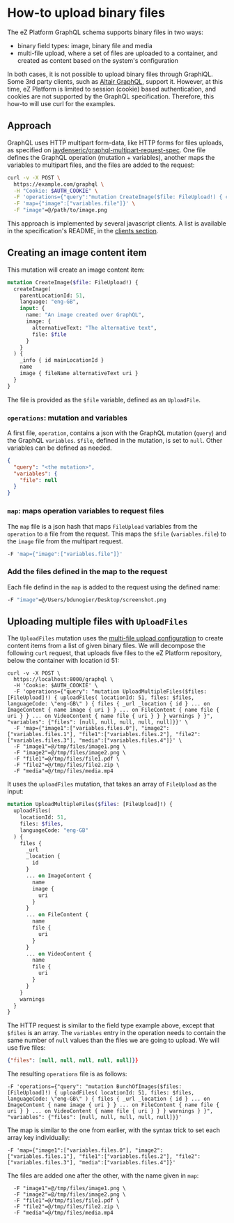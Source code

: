 # How-to upload binary files

The eZ Platform GraphQL schema supports binary files in two ways:
- binary field types: image, binary file and media
- multi-file upload, where a set of files are uploaded to a container, and created as content based on the system's configuration

In both cases, it is not possible to upload binary files through GraphiQL. Some 3rd party clients, such as [Altair GraphQL](https://altair.sirmuel.design/), support it. However, at this time, eZ Platform is limited to session (cookie) based authentication, and cookies are not supported by the GraphQL specification. Therefore, this how-to will use curl for the examples.

## Approach

GraphQL uses HTTP multipart form-data, like HTTP forms for files uploads, as specified on [jaydenseric/graphql-multipart-request-spec](jaydenseric/graphql-multipart-request-spec). One file defines the GraphQL operation (mutation + variables), another maps the variables to multipart files, and the files are added to the request:

```sh
curl -v -X POST \
  https://example.com/graphql \
  -H "Cookie: $AUTH_COOKIE" \
  -F 'operations={"query":"mutation CreateImage($file: FileUpload!) { createImage( parentLocationId: 51, input: { name: \"An image created over GraphQL\", image: { alternativeText: \"The alternative text\", file: $file } }, language: \"eng-GB\" ) { _info { id mainLocationId } _url name image { fileName alternativeText uri } } }","variables":{"file": null}}' \
  -F 'map={"image":["variables.file"]}' \
  -F "image"=@/path/to/image.png
```

This approach is implemented by several javascript clients. A list is available in the specification's README, in the [clients section](https://github.com/jaydenseric/graphql-multipart-request-spec#client).

## Creating an image content item

This mutation will create an image content item:

```graphql
mutation CreateImage($file: FileUpload!) { 
  createImage( 
    parentLocationId: 51, 
    language: "eng-GB",
    input: { 
      name: "An image created over GraphQL", 
      image: {
        alternativeText: "The alternative text", 
        file: $file
      }
    }
  ) { 
    _info { id mainLocationId } 
    name 
    image { fileName alternativeText uri }
  } 
}
```

The file is provided as the `$file` variable, defined as an `UploadFile`.

### `operations`: mutation and variables
A first file, `operation`, contains a json with the GraphQL mutation (`query`) and the GraphQL `variables`.
`$file`, defined in the mutation, is set to `null`. Other variables can be defined as needed.

```json
{
  "query": "<the mutation>",
  "variables": {
    "file": null
  }
}
```

### `map`: maps operation variables to request files
The `map` file is a json hash that maps `FileUpload` variables from the `operation` to a file from the request. This maps the `$file` (`variables.file`) to the `image` file from the multipart request.

```sh
-F 'map={"image":["variables.file"]}'
```

### Add the files defined in the map to the request

Each file defind in the `map` is added to the request using the defined name:

```sh
-F "image"=@/Users/bdunogier/Desktop/screenshot.png
```

## Uploading multiple files with `UploadFiles`

The `UploadFiles` mutation uses the [multi-file upload configuration](https://doc.ezplatform.com/en/latest/guide/file_management/#multi-file-upload) to create content items from a list of given binary files. We will decompose the following `curl` request, that uploads five files to the eZ Platform repository, below the container with location id 51:

```shell
curl -v -X POST \
  https://localhost:8000/graphql \
  -H 'Cookie: $AUTH_COOKIE' \
  -F 'operations={"query": "mutation UploadMultipleFiles($files: [FileUpload]!) { uploadFiles( locationId: 51, files: $files, languageCode: \"eng-GB\" ) { files { _url _location { id } ... on ImageContent { name image { uri } } ... on FileContent { name file { uri } } ... on VideoContent { name file { uri } } } warnings } }", "variables": {"files": [null, null, null, null, null]}}' \
  -F 'map={"image1":["variables.files.0"], "image2":["variables.files.1"], "file1":["variables.files.2"], "file2":["variables.files.3"], "media":["variables.files.4"]}' \
  -F "image1"=@/tmp/files/image1.png \
  -F "image2"=@/tmp/files/image2.png \
  -F "file1"=@/tmp/files/file1.pdf \
  -F "file2"=@/tmp/files/file2.zip \
  -F "media"=@/tmp/files/media.mp4
```

It uses the `uploadFiles` mutation, that takes an array of `FileUpload` as the input:

```graphql
mutation UploadMultipleFiles($files: [FileUpload]!) {
  uploadFiles(
    locationId: 51, 
    files: $files, 
    languageCode: "eng-GB"
  ) {
    files {
      _url
      _location {
        id
      }
      ... on ImageContent {
        name
        image {
          uri
        }
      }
      ... on FileContent {
        name
        file {
          uri
        }
      }
      ... on VideoContent {
        name
        file {
          uri
        }
      }
    }
    warnings
  }
}
```

The HTTP request is similar to the field type example above, except that `$files` is an array. The `variables` entry in the operation needs to contain the same number of `null` values than the files we are going to upload. We will use five files:

```json
{"files": [null, null, null, null, null]}}
```

The resulting `operations` file is as follows:

```
-F 'operations={"query": "mutation BunchOfImages($files: [FileUpload]!) { uploadFiles( locationId: 51, files: $files, languageCode: \"eng-GB\" ) { files { _url _location { id } ... on ImageContent { name image { uri } } ... on FileContent { name file { uri } } ... on VideoContent { name file { uri } } } warnings } }", "variables": {"files": [null, null, null, null, null]}}'
```

The map is similar to the one from earlier, with the syntax trick to set each array key individually:

```
-F 'map={"image1":["variables.files.0"], "image2":["variables.files.1"], "file1":["variables.files.2"], "file2":["variables.files.3"], "media":["variables.files.4"]}'
```

The files are added one after the other, with the name given in `map`:

```
  -F "image1"=@/tmp/files/image1.png \
  -F "image2"=@/tmp/files/image2.png \
  -F "file1"=@/tmp/files/file1.pdf \
  -F "file2"=@/tmp/files/file2.zip \
  -F "media"=@/tmp/files/media.mp4
```